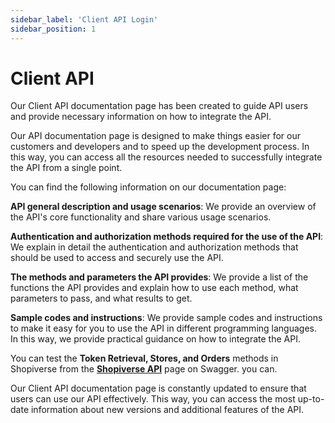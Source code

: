 ```yaml
---
sidebar_label: 'Client API Login'
sidebar_position: 1
---
```


# Client API

Our Client API documentation page has been created to guide API users and provide necessary information on how to integrate the API.

Our API documentation page is designed to make things easier for our customers and developers and to speed up the development process. In this way, you can access all the resources needed to successfully integrate the API from a single point.

You can find the following information on our documentation page:

**API general description and usage scenarios**: We provide an overview of the API's core functionality and share various usage scenarios.

**Authentication and authorization methods required for the use of the API**: We explain in detail the authentication and authorization methods that should be used to access and securely use the API.

**The methods and parameters the API provides**: We provide a list of the functions the API provides and explain how to use each method, what parameters to pass, and what results to get.

**Sample codes and instructions**: We provide sample codes and instructions to make it easy for you to use the API in different programming languages. In this way, we provide practical guidance on how to integrate the API.

You can test the **Token Retrieval, Stores, and Orders** methods in Shopiverse from the **[Shopiverse API](https://api.shopiverse.com/swagger/index.html "Shopiverse API")** page on Swagger. you can.

Our Client API documentation page is constantly updated to ensure that users can use our API effectively. This way, you can access the most up-to-date information about new versions and additional features of the API.